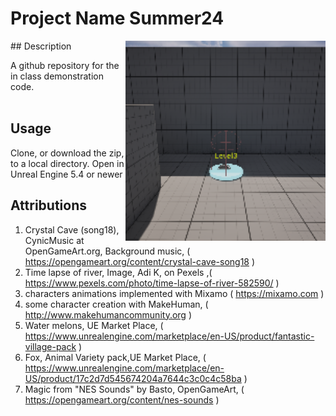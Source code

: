 # Project Name  Summer24
<img src="Saved/AutoScreenshot.png" width="320"  align="right" />
## Description

A github repository for the in class demonstration code.<br><br> 
 
## Usage
Clone, or download the zip, to a local directory. Open in Unreal Engine 5.4 or newer

## Attributions
1) Crystal Cave (song18), CynicMusic at OpenGameArt.org, Background music, ( https://opengameart.org/content/crystal-cave-song18 )
2) Time lapse of river, Image, Adi K, on Pexels ,( https://www.pexels.com/photo/time-lapse-of-river-582590/ )
3) characters animations implemented with Mixamo ( https://mixamo.com )
4) some character creation with MakeHuman, ( http://www.makehumancommunity.org )
5) Water melons, UE Market Place, ( https://www.unrealengine.com/marketplace/en-US/product/fantastic-village-pack )
6) Fox, Animal Variety pack,UE Market Place, ( https://www.unrealengine.com/marketplace/en-US/product/17c2d7d545674204a7644c3c0c4c58ba )
7) Magic from "NES Sounds" by Basto, OpenGameArt, ( https://opengameart.org/content/nes-sounds )


